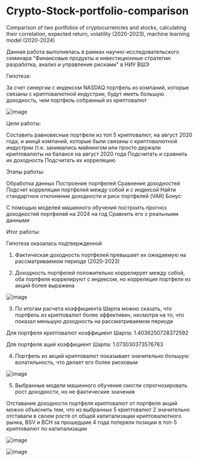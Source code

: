 # Crypto-Stock-portfolio-comparison
Comparison of two portfolios of cryptocurrencies and stocks, calculating their correlation, expected return, volatility (2020-2023), machine learning model (2020-2024)

Данная работа выполнялась в рамках научно-исследовательского семинара "Финансовые продукты и инвестиционные стратегии: разработка, анализ и управление рисками" в НИУ ВШЭ

Гипотеза:

За счет синергии с индексом NASDAQ портфель из компаний, которые связаны с криптовалютной индустрии, будут иметь большую доходность, чем портфель собранный из криптовалют

![image](https://github.com/gppoleshkin/Crypto-Stock-portfolio-comparison/assets/150899409/86074e13-e631-4986-a124-baab5310b851)


Цели работы:

Составить равновесные портфели из топ 5 криптовалют, на август 2020 года, и акицй компаний, которые были связаны с криптовалютной индустрии (т.е. занимались майнингом или просто держали криптовалюты на балансе на август 2020 года
Подсчитать и сравнить их доходность
Подсчитать их корреляцию

Этапы работы:

Обработка данных
Построение портфелей
Сравнение доходностей
Подсчет корреляции портфелей между собой и с индексой
Найти стандартное отклонение доходности и риск портфелей (VAR)
Бонус:

С помощью моделей машинного обучения построить прогноз доходностей портфелей на 2024 на год
Сравнить его с реальными данными

Итог работы:

Гипотеза оказалась подтвержденной

1) Фактическая доходность портфелей превышает их ожидаемую на рассматриваемом периоде (2020-2023)

2) Доходность портфелей положительно коррелирует между собой, оба портфеля коррелируют с индексом, но корреляция портфеля из акций более выражена

![image](https://github.com/gppoleshkin/Crypto-Stock-portfolio-comparison/assets/150899409/7d7ca45f-03e6-4327-872b-c1542f76194a)


3) По итогам расчета коэффициента Шарпа можно сказать, что портфель из криптовалют более эффективен, несмотря на то, что показал меньшую доходность на рассматриваемом периоде

Для портфеля криптовалют коэффициент Шарпа: 1.4036250728372592

Для портфеля аций коэффициент Шарпа: 1.073030373576763

4) Портфель из акций криптовалют показывает значительно большую волатильность, что делает его более рисковым

![image](https://github.com/gppoleshkin/Crypto-Stock-portfolio-comparison/assets/150899409/73da169b-e50a-432b-acf8-bc573ac4cf21)


5) Выбранные модели машинного обучения смогли спрогнозировать рост доходности, но не фактические значения

Отставание доходности портфеля криптовалют от портфеля акций можно объяснить тем, что из выбранных 5 криптовалют 2 значительно отставали в своем росте от общей капитализации криптовалютного рынка, BSV и BCH за прошедшие 4 года потеряли позиции в топ-5 криптовалют по капитализации

![image](https://github.com/gppoleshkin/Crypto-Stock-portfolio-comparison/assets/150899409/e7519422-0c94-4f55-8e58-4219a80dbf5c)

![image](https://github.com/gppoleshkin/Crypto-Stock-portfolio-comparison/assets/150899409/05a12abf-8685-4644-9502-cfdf7a4241ac)

